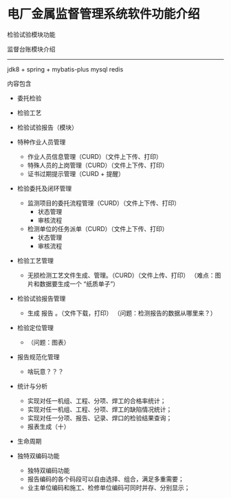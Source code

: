 # 电厂金属监督管理系统软件功能介绍

检验试验模块功能

监督台账模块介绍


***
jdk8 + spring + mybatis-plus
mysql
redis



内容包含


- 委托检验
- 检验工艺

- 检验试验报告（模块）

 - 特种作业人员管理
   - 作业人员信息管理（CURD）（文件上下传、打印）
   - 特殊人员的上岗管理（CURD）（文件上下传、打印）
   - 证书过期提示管理（CURD + 提醒）

 - 检验委托及闭环管理
   - 监测项目的委托流程管理（CURD）（文件上下传、打印）
     - 状态管理
     - 审核流程
   - 检测单位的任务派单（CURD）（文件上下传、打印）
     - 状态管理
     - 审核流程

 - 检验工艺管理
   - 无损检测工艺文件生成、管理。（CURD）（文件上传、打印）
   （难点：图片和数据要生成一个 “纸质单子”）

 - 检验试验报告管理
   - 生成 报告 。（文件下载，打印）
   （问题：检测报告的数据从哪里来？）

 - 检验定位管理
   - （问题：图表）
 
 - 报告规范化管理
   - 啥玩意？？？

 - 统计与分析
   - 实现对任一机组、工程、分项、焊工的合格率统计；
   - 实现对任一机组、工程、分项、焊工的缺陷情况统计； 
   - 实现对任一分项、报告、记录、焊口的检验结果查询；
   - 报表生成（十）

 - 生命周期


 - 独特双编码功能
   - 独特双编码功能
   - 报告编码的各个码段可以自由选择、组合，满足多重需要；
   - 业主单位编码和施工、检修单位编码可同时并存、分别显示；
